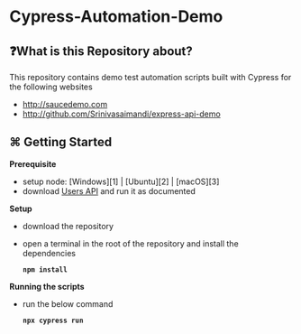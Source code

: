 # Cypress-Automation-Demo
## ❓What is this Repository about?
This repository contains demo test automation scripts built with Cypress for the following websites
  - http://saucedemo.com
  - http://github.com/Srinivasaimandi/express-api-demo

## ⌘ Getting Started
**Prerequisite**
- setup node: [Windows][1] | [Ubuntu][2] | [macOS][3]
- download [Users API](http://github.com/Srinivasaimandi/express-api-demo) and run it as documented

**Setup**
- download the repository
- open a terminal in the root of the repository and install the dependencies

    **```npm install```**

**Running the scripts**
- run the below command 

  **```npx cypress run```**  
